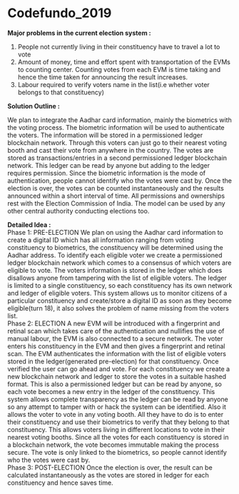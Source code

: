 # Codefundo_2019

<b> Major problems in the current election system : </b>
<ol>
    <li> People not currently living  in their constituency have to travel a lot to vote </li>
    <li> Amount of money, time and effort spent with transportation of the EVMs to counting center. Counting votes from each EVM is time taking and hence the time taken for announcing the result increases. </li>
    <li> Labour required to verify voters name in the list(i.e whether voter belongs to that constituency) </li>
</ol>

<b> Solution Outline : </b>
<p>
          We plan to integrate the Aadhar card information, mainly the biometrics with the voting process. The biometric information will be used to authenticate the voters. The information will be stored in a permissioned ledger blockchain network. Through this voters can just go to their nearest voting booth and cast their vote from anywhere in the country. 
          The votes are stored as transactions/entries in a second permissioned ledger blockchain network. This ledger can be read by anyone but adding to the ledger requires permission. Since the biometric information is the mode of authentication, people cannot identify who the votes were cast by. 
          Once the election is over, the votes can be counted instantaneously and the results announced within a short interval of time. All permissions and ownerships rest with the Election Commission of India. The model can be used by any other central authority conducting elections too.
</p>
<b> Detailed Idea : </b> <br>
  Phase 1: PRE-ELECTION
          We plan on using the Aadhar card information to create a digital ID which has all information ranging from voting constituency to biometrics, the constituency will be determined using the Aadhar address. To identify each eligible voter we create a permissioned ledger blockchain network which comes to a consensus of which voters are eligible to vote. The voters information is stored in the ledger which does disallows anyone from tampering with the list of eligible voters. The ledger is limited to a single constituency, so each constituency has its own network and ledger of eligible voters. This system allows us to monitor citizens of a particular constituency and create/store a digital ID as soon as they become eligible(turn 18), it also solves the problem of name missing from the voters list. <br>  
  Phase 2: ELECTION
          A new EVM will be introduced with a fingerprint and retinal scan which takes care of the authentication and nullifies the use of manual labour, the EVM is also connected to a secure network. The voter enters his constituency in the EVM and then gives a fingerprint and retinal scan. The EVM authenticates the information with the list of eligible voters stored in the ledger(generated pre-election) for that constituency. Once verified the user can go ahead and vote. For each constituency we create a new blockchain network and ledger to store the votes in a suitable hashed format. This is also a permissioned ledger but can be read by anyone, so each vote becomes a new entry in the ledger of the constituency. This system allows complete transparency as the ledger can be read by anyone so any attempt to tamper with or hack the system can be identified. Also it allows the voter to vote in any voting booth. All they have to do is to enter their constituency and use their biometrics to verify that they belong to that constituency. This allows voters living in different locations to vote in their nearest voting booths. Since all the votes for each constituency is stored in a blockchain network, the vote becomes immutable making the process secure. The vote is only linked to the biometrics, so people cannot identify who the votes were cast by. <br>
  Phase 3: POST-ELECTION
          Once the election is over, the result can be calculated instantaneously as the votes are stored in ledger for each constituency and hence saves time. 
